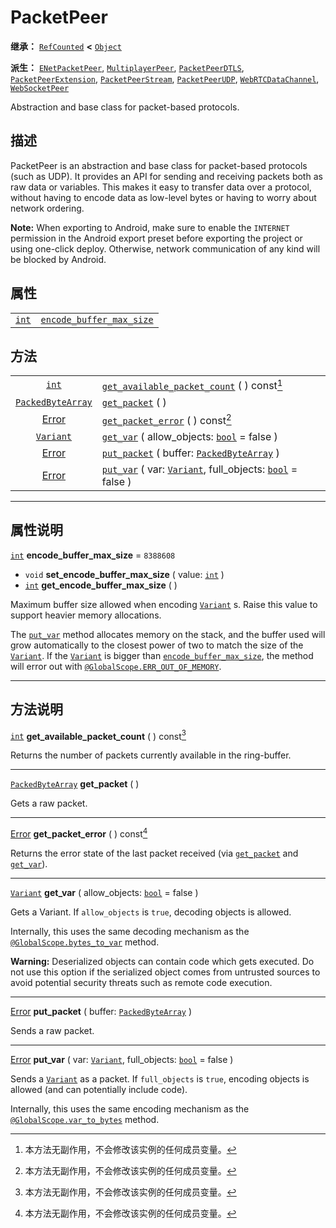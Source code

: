 <!-- ⚠ 请勿编辑本文件 ⚠ -->
<!-- 本文档使用脚本从 WeDot 引擎源码仓库生成。 -->
<!-- 生成脚本：https://github.com/WeDot-Engine/WeDot/tree/4.3/doc/tools/make_md.py； -->
<!-- 原文件：https://github.com/WeDot-Engine/WeDot/tree/4.3/doc/classes/PacketPeer.xml。 -->

<div id="_class_packetpeer"></div>

# PacketPeer

**继承：** [`RefCounted`](class_refcounted.md) **<** [`Object`](class_object.md)

**派生：** [`ENetPacketPeer`](class_enetpacketpeer.md), [`MultiplayerPeer`](class_multiplayerpeer.md), [`PacketPeerDTLS`](class_packetpeerdtls.md), [`PacketPeerExtension`](class_packetpeerextension.md), [`PacketPeerStream`](class_packetpeerstream.md), [`PacketPeerUDP`](class_packetpeerudp.md), [`WebRTCDataChannel`](class_webrtcdatachannel.md), [`WebSocketPeer`](class_websocketpeer.md)

Abstraction and base class for packet-based protocols.

## 描述

PacketPeer is an abstraction and base class for packet-based protocols (such as UDP). It provides an API for sending and receiving packets both as raw data or variables. This makes it easy to transfer data over a protocol, without having to encode data as low-level bytes or having to worry about network ordering.

 **Note:** When exporting to Android, make sure to enable the `INTERNET` permission in the Android export preset before exporting the project or using one-click deploy. Otherwise, network communication of any kind will be blocked by Android.

## 属性

|||
|:-:|:--|
| [`int`](class_int.md) | [`encode_buffer_max_size`](class_packetpeer.md#class_packetpeer_property_encode_buffer_max_size) | ``8388608`` |

## 方法

|||
|:-:|:--|
| [`int`](class_int.md)                         | [`get_available_packet_count`](class_packetpeer.md#class_packetpeer_method_get_available_packet_count) ( ) const[^const]                               |
| [`PackedByteArray`](class_packedbytearray.md) | [`get_packet`](class_packetpeer.md#class_packetpeer_method_get_packet) ( )                                                                             |
| [Error](#enum_@globalscope_error)             | [`get_packet_error`](class_packetpeer.md#class_packetpeer_method_get_packet_error) ( ) const[^const]                                                   |
| [`Variant`](class_variant.md)                 | [`get_var`](class_packetpeer.md#class_packetpeer_method_get_var) ( allow_objects: [`bool`](class_bool.md) = false )                                    |
| [Error](#enum_@globalscope_error)             | [`put_packet`](class_packetpeer.md#class_packetpeer_method_put_packet) ( buffer: [`PackedByteArray`](class_packedbytearray.md) )                       |
| [Error](#enum_@globalscope_error)             | [`put_var`](class_packetpeer.md#class_packetpeer_method_put_var) ( var: [`Variant`](class_variant.md), full_objects: [`bool`](class_bool.md) = false ) |

<!-- rst-class:: classref-section-separator -->

---

## 属性说明

<div id="_class_packetpeer_property_encode_buffer_max_size"></div>

[`int`](class_int.md) **encode_buffer_max_size** = ``8388608`` <div id="class_packetpeer_property_encode_buffer_max_size"></div>

- `void` **set_encode_buffer_max_size** ( value: [`int`](class_int.md) )
- [`int`](class_int.md) **get_encode_buffer_max_size** ( )

Maximum buffer size allowed when encoding [`Variant`](class_variant.md) s. Raise this value to support heavier memory allocations.

The [`put_var`](class_packetpeer.md#class_packetpeer_method_put_var) method allocates memory on the stack, and the buffer used will grow automatically to the closest power of two to match the size of the [`Variant`](class_variant.md). If the [`Variant`](class_variant.md) is bigger than [`encode_buffer_max_size`](class_packetpeer.md#class_packetpeer_property_encode_buffer_max_size), the method will error out with [`@GlobalScope.ERR_OUT_OF_MEMORY`](class_@globalscope.md#class_@globalscope_constant_err_out_of_memory).

<!-- rst-class:: classref-section-separator -->

---

## 方法说明

<div id="_class_packetpeer_method_get_available_packet_count"></div>

[`int`](class_int.md) **get_available_packet_count** ( ) const[^const]<div id="class_packetpeer_method_get_available_packet_count"></div>

Returns the number of packets currently available in the ring-buffer.

<!-- rst-class:: classref-item-separator -->

---

<div id="_class_packetpeer_method_get_packet"></div>

[`PackedByteArray`](class_packedbytearray.md) **get_packet** ( )<div id="class_packetpeer_method_get_packet"></div>

Gets a raw packet.

<!-- rst-class:: classref-item-separator -->

---

<div id="_class_packetpeer_method_get_packet_error"></div>

[Error](#enum_@globalscope_error) **get_packet_error** ( ) const[^const]<div id="class_packetpeer_method_get_packet_error"></div>

Returns the error state of the last packet received (via [`get_packet`](class_packetpeer.md#class_packetpeer_method_get_packet) and [`get_var`](class_packetpeer.md#class_packetpeer_method_get_var)).

<!-- rst-class:: classref-item-separator -->

---

<div id="_class_packetpeer_method_get_var"></div>

[`Variant`](class_variant.md) **get_var** ( allow_objects: [`bool`](class_bool.md) = false )<div id="class_packetpeer_method_get_var"></div>

Gets a Variant. If `allow_objects` is `true`, decoding objects is allowed.

Internally, this uses the same decoding mechanism as the [`@GlobalScope.bytes_to_var`](class_@globalscope.md#class_@globalscope_method_bytes_to_var) method.

 **Warning:** Deserialized objects can contain code which gets executed. Do not use this option if the serialized object comes from untrusted sources to avoid potential security threats such as remote code execution.

<!-- rst-class:: classref-item-separator -->

---

<div id="_class_packetpeer_method_put_packet"></div>

[Error](#enum_@globalscope_error) **put_packet** ( buffer: [`PackedByteArray`](class_packedbytearray.md) )<div id="class_packetpeer_method_put_packet"></div>

Sends a raw packet.

<!-- rst-class:: classref-item-separator -->

---

<div id="_class_packetpeer_method_put_var"></div>

[Error](#enum_@globalscope_error) **put_var** ( var: [`Variant`](class_variant.md), full_objects: [`bool`](class_bool.md) = false )<div id="class_packetpeer_method_put_var"></div>

Sends a [`Variant`](class_variant.md) as a packet. If `full_objects` is `true`, encoding objects is allowed (and can potentially include code).

Internally, this uses the same encoding mechanism as the [`@GlobalScope.var_to_bytes`](class_@globalscope.md#class_@globalscope_method_var_to_bytes) method.

[^virtual]: 本方法通常需要用户覆盖才能生效。
[^const]: 本方法无副作用，不会修改该实例的任何成员变量。
[^vararg]: 本方法除了能接受在此处描述的参数外，还能够继续接受任意数量的参数。
[^constructor]: 本方法用于构造某个类型。
[^static]: 调用本方法无需实例，可直接使用类名进行调用。
[^operator]: 本方法描述的是使用本类型作为左操作数的有效运算符。
[^bitfield]: 这个值是由下列位标志构成位掩码的整数。
[^void]: 无返回值。
